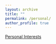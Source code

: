 ```yaml
---
layout: archive
title: ""
permalink: /personal/
author_profile: true
---
```


[Personal Interests](https://liu00222.notion.site/Personal-Interest-adf45ae5b64d49c8a58a09b23517e35f?pvs=4)

